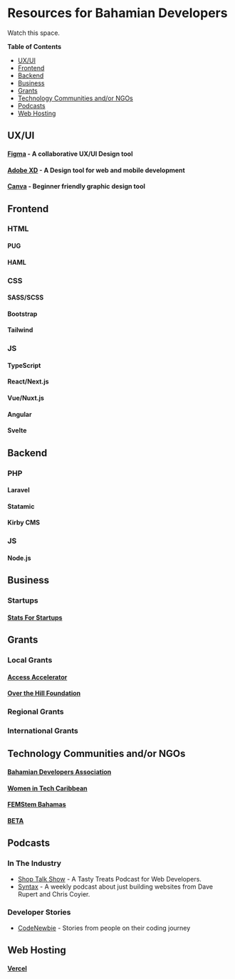 # Resources for Bahamian Developers

Watch this space.

__Table of Contents__
- [UX/UI](#uxui)
- [Frontend](#frontend)
- [Backend](#backend)
- [Business](#business)
- [Grants](#grants)
- [Technology Communities and/or NGOs](#technology-communities-andor-ngos)
- [Podcasts](#podcasts)
- [Web Hosting](#web-hosting)

## UX/UI

#### [Figma](https://www.figma.com/) - A collaborative UX/UI Design tool

#### [Adobe XD](https://www.adobe.com/products/xd.html) - A Design tool for web and mobile development

#### [Canva](https://www.canva.com/) - Beginner friendly graphic design tool

## Frontend

### HTML

<!-- Preprocessors -->
#### PUG

#### HAML

### CSS

<!-- Preprocessors -->
#### SASS/SCSS

<!-- Frameworks -->
#### Bootstrap

#### Tailwind


### JS

<!-- Preprocessors -->
#### TypeScript

<!-- Frameworks -->
#### React/Next.js

#### Vue/Nuxt.js

#### Angular

#### Svelte

## Backend

### PHP

<!-- Frameworks -->
#### Laravel

<!-- CMS -->
#### Statamic

#### Kirby CMS

### JS

<!-- Frameworks -->
#### Node.js

## Business

### Startups
#### [Stats For Startups](https://statsforstartups.com/)

## Grants

### Local Grants
#### [Access Accelerator ](https://www.accessaccelerator.org/)
#### [Over the Hill Foundation](https://www.overthehillfoundation.org/fast-facts)

### Regional Grants

### International Grants

## Technology Communities and/or NGOs

#### [Bahamian Developers Association](https://www.facebook.com/bahadevsassociation)
#### [Women in Tech Caribbean](http://womenintechcaribbean.com)
#### [FEMStem Bahamas](https://www.femstembahamas.org/)
#### [BETA](http://wearebeta.co/)

## Podcasts
### In The Industry
* [Shop Talk Show](https://shoptalkshow.com) - A Tasty Treats Podcast for Web Developers.
* [Syntax](https://syntax.fm) - A weekly podcast about just building websites from Dave Rupert and Chris Coyier.

### Developer Stories
* [CodeNewbie](https://www.codenewbie.org/podcast) - Stories from people on their coding journey

## Web Hosting
#### [Vercel](https://vercel.com/)